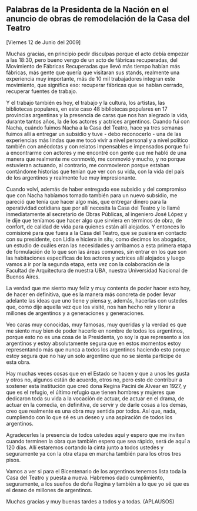 Palabras de la Presidenta de la Nación en el anuncio de obras de remodelación de la Casa del Teatro
---------------------------------------------------------------------------------------------------

[Viernes 12 de Junio del 2009]

Muchas gracias, en principio pedir disculpas porque el acto debía
empezar a las 18:30, pero bueno vengo de un acto de fábricas
recuperadas, del Movimiento de Fábricas Recuperadas que llevó más tiempo
habían más fábricas, más gente que quería que visitaran sus stands,
realmente una experiencia muy importante, más de 10 mil trabajadores
integran este movimiento, que significa eso: recuperar fábricas que se
habían cerrado, recuperar fuentes de trabajo.

Y el trabajo también es hoy, el trabajo y la cultura, los artistas, las
bibliotecas populares, en este caso 48 bibliotecas populares en 17
provincias argentinas y la presencia de caras que nos han alegrado la
vida, durante tantos años, la de los actores y actrices argentinos.
Cuando fui con Nacha, cuándo fuimos Nacha a la Casa del Teatro, hace ya
tres semanas fuimos allí a entregar un subsidio y tuve - debo
reconocerlo - una de las experiencias más lindas que me tocó vivir a
nivel personal y a nivel político también con anécdotas y con relatos
impensables e impensados porque fui a encontrarme con actores y me
encontré con gente que me habló de una manera que realmente me conmovió,
me conmovió y mucho, y no porque estuvieran actuando, al contrario, me
conmovieron porque estaban contándome historias que tenían que ver con
su vida, con la vida del país de los argentinos y realmente fue muy
impresionante.

Cuando volví, además de haber entregado ese subsidio y del compromiso
que con Nacha habíamos tomado también para un nuevo subsidio, me pareció
que tenía que hacer algo más, que entregar dinero para la operatividad
cotidiana que por allí necesita la Casa del Teatro y lo llamé
inmediatamente al secretario de Obras Públicas, al ingeniero José López
y le dije que teníamos que hacer algo que sirviera en términos de obra,
de confort, de calidad de vida para quienes están allí alojados. Y
entonces lo comisioné para que fuera a la Casa del Teatro, que se
pusiera en contacto con su presidente, con Lidia e hiciera in situ, como
decimos los abogados, un estudio de cuáles eran las necesidades y
arribamos a esta primera etapa de formulación de lo que son las áreas
comunes, sin entrar en los que son las habitaciones especificas de los
actores y actrices allí alojados y luego vamos a ir por la segunda
etapa, esta vez con la colaboración de la Facultad de Arquitectura de
nuestra UBA, nuestra Universidad Nacional de Buenos Aires.

La verdad que me siento muy feliz y muy contenta de poder hacer esto
hoy, de hacer en definitiva, que es la manera más concreta de poder
llevar adelante las ideas que uno tiene y piensa y, además, hacerlas con
ustedes que, como dije aquella vez que los visité, nos han hecho reír y
llorar a millones de argentinos y a generaciones y generaciones.

Veo caras muy conocidas, muy famosas, muy queridas y la verdad es que me
siento muy bien de poder hacerlo en nombre de todos los argentinos,
porque esto no es una cosa de la Presidenta, yo soy la que represento a
los argentinos y estoy absolutamente segura que en estos momentos estoy
representando más que nunca a todos los argentinos haciendo esto porque
estoy segura que no hay un solo argentino que no se sienta partícipe de
esta obra.

Hay muchas veces cosas que en el Estado se hacen y que a unos les gusta
y otros no, algunos están de acuerdo, otros no, pero esto de contribuir
a sostener esta institución que creó dona Regina Pacini de Alvear en
1927, y que es el refugio, el último refugio que tienen hombres y
mujeres que dedicaron toda su vida a la vocación de actuar, de actuar en
el drama, de actuar en la comedia, en definitiva, de servir y de darle
cosas a los demás, creo que realmente es una obra muy sentida por todos.
Así que, nada, cumpliendo con lo que sé es un deseo y una aspiración de
todos los argentinos.

Agradecerles la presencia de todos ustedes aquí y espero que me inviten
cuando terminen la obra que también espero que sea rápido, será de aquí
a 120 días. Allí estaremos cortando la cinta junto a todos ustedes y
seguramente ya con la otra etapa en marcha también para los otros tres
pisos.

Vamos a ver si para el Bicentenario de los argentinos tenemos lista toda
la Casa del Teatro y puesta a nueva. Habremos dado cumplimiento,
seguramente, a los sueños de doña Regina y también a lo que yo sé que es
el deseo de millones de argentinos.

Muchas gracias y muy buenas tardes a todos y a todas. (APLAUSOS) 
